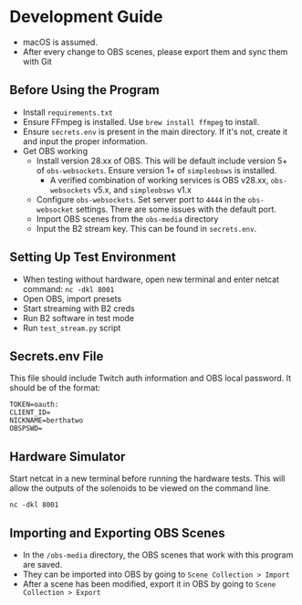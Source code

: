 # Development Guide

* macOS is assumed.
* After every change to OBS scenes, please export them and sync them with Git

## Before Using the Program

* Install `requirements.txt`
* Ensure FFmpeg is installed. Use `brew install ffmpeg` to install.
* Ensure `secrets.env` is present in the main directory. If it's not, create it and input the proper information.
* Get OBS working
  * Install version 28.xx of OBS. This will be default include version 5+ of `obs-websockets`. Ensure version 1+ of `simpleobsws` is installed.
    * A verified combination of working services is OBS v28.xx, `obs-websockets` v5.x, and `simpleobsws` v1.x
  * Configure `obs-websockets`. Set server port to `4444` in the `obs-websocket` settings. There are some issues with the default port.
  * Import OBS scenes from the `obs-media` directory
  * Input the B2 stream key. This can be found in `secrets.env`.


## Setting Up Test Environment

* When testing without hardware, open new terminal and enter netcat command:
    `nc -dkl 8001`
* Open OBS, import presets
* Start streaming with B2 creds
* Run B2 software in test mode
* Run `test_stream.py` script


## Secrets.env File

This file should include Twitch auth information and OBS local password. It should be of the format:

```
TOKEN=oauth:
CLIENT_ID=
NICKNAME=berthatwo
OBSPSWD=
```

## Hardware Simulator

Start netcat in a new terminal before running the hardware tests. This will allow the outputs of the 
solenoids to be viewed on the command line.

```commandline
nc -dkl 8001
```


## Importing and Exporting OBS Scenes

* In the `/obs-media` directory, the OBS scenes that work with this program are saved.
* They can be imported into OBS by going to `Scene Collection > Import`
* After a scene has been modified, export it in OBS by going to `Scene Collection > Export`
